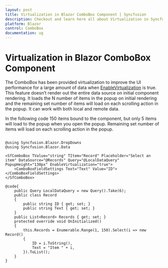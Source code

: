 ```yaml
---
layout: post
title: Virtualization in Blazor ComboBox Component | Syncfusion
description: Checkout and learn here all about Virtualization in Syncfusion Blazor ComboBox component and much more.
platform: Blazor
control: ComboBox
documentation: ug
---
```


# Virtualization in Blazor ComboBox Component

The ComboBox has been provided virtualization to improve the UI performance for a large amount of data when [EnableVirtualization](https://help.syncfusion.com/cr/blazor/Syncfusion.Blazor.DropDowns.SfDropDownList-2.html#Syncfusion_Blazor_DropDowns_SfDropDownList_2_EnableVirtualization) is true. This feature doesn’t render out the entire data source on initial component rendering. It loads the N number of items in the popup on initial rendering and the remaining set number of items will load on each scrolling action in the popup. It can work with both local and remote data.

In the following code 150 items bound to the component, but only 5 items will load to the popup when you open the popup. Remaining set number of items will load on each scrolling action in the popup.

```cshtml

@using Syncfusion.Blazor.DropDowns
@using Syncfusion.Blazor.Data

<SfComboBox TValue="string" TItem="Record" Placeholder="Select an item" DataSource="@Records" Query="@LocalDataQuery" PopupHeight="130px" EnableVirtualization="true">
    <ComboBoxFieldSettings Text="Text" Value="ID"></ComboBoxFieldSettings>
</SfComboBox>

@code{
    public Query LocalDataQuery = new Query().Take(6); 
    public class Record 
    { 
        public string ID { get; set; } 
        public string Text { get; set; } 
    } 
    public List<Record> Records { get; set; } 
    protected override void OnInitialized()
    { 
        this.Records = Enumerable.Range(1, 150).Select(i => new Record() 
        { 
            ID = i.ToString(), 
            Text = "Item " + i, 
        }).ToList(); 
    } 
}
```